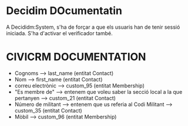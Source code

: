 # Decidim DOcumentatin

A Decididm:System, s'ha de forçar a que els usuaris han de tenir sessió iniciada.
S'ha d'activar el verificador també.

# CIVICRM DOCUMENTATION

- Cognoms --> last_name (entitat Contact)
- Nom --> first_name (entitat Contact)
- correu electrònic --> custom_95 (entitat Membership)
- "Es membre de" --> entenem que voleu saber la secció local a la que pertanyen  --> custom_21  (entitat Contact)
- Número de militant --> entenem que us referia al Codi Militant --> custom_35 (entitat Contact)
- Mòbil --> custom_96 (entitat Membership)